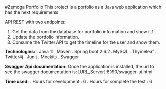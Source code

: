 #Zemoga Portfolio
This project is a porfolio as a Java web application which has the next requirements:

API REST with two endpoints:
1. Get the data from the database for portfolio information and show it.1.  
2. Update the portfolio information.
3. Consume the Twitter API to get the timeline for the user and show them.


**Technologies:**
. Java 11
. Maven
. Spring boot 2.6.2
. MySQL
. Thymeleaf
. Twitter4j
. Junit
. Mockito
. Swagger

**Swagger Api documentation:**
Once the application is installed, the url to see the swagger documentation is:
[URL_Server]:8090/swagger-ui.html

**Time used:**
. Hours for development		: 6
. Hours for complete the test	: 6
